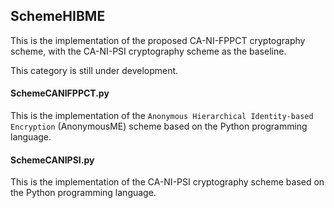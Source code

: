 ## SchemeHIBME

This is the implementation of the proposed CA-NI-FPPCT cryptography scheme, with the CA-NI-PSI cryptography scheme as the baseline. 

This category is still under development. 

#### SchemeCANIFPPCT.py

This is the implementation of the ``Anonymous Hierarchical Identity-based Encryption`` (AnonymousME) scheme based on the Python programming language. 

#### SchemeCANIPSI.py

This is the implementation of the CA-NI-PSI cryptography scheme based on the Python programming language. 
